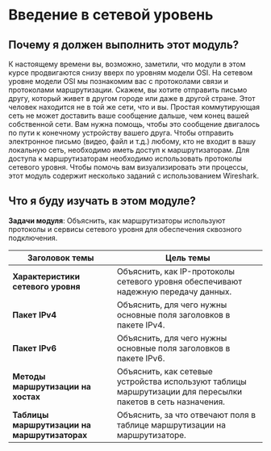 # Введение в сетевой уровень

<!-- 8.0.1 -->
##  Почему я должен выполнить этот модуль?

К настоящему времени вы, возможно, заметили, что модули в этом курсе продвигаются снизу вверх по уровням модели OSI. На сетевом уровне модели OSI мы познакомим вас с протоколами связи и протоколами маршрутизации. Скажем, вы хотите отправить письмо другу, который живет в другом городе или даже в другой стране. Этот человек находится не в той же сети, что и вы. Простая коммутирующая сеть не может доставить ваше сообщение дальше, чем конец вашей собственной сети. Вам нужна помощь, чтобы это сообщение двигалось по пути к конечному устройству вашего друга. Чтобы отправить электронное письмо (видео, файл и т.д.) любому, кто не входит в вашу локальную сеть, необходимо иметь доступ к маршрутизаторам. Для доступа к маршрутизаторам необходимо использовать протоколы сетевого уровня. Чтобы помочь вам визуализировать эти процессы, этот модуль содержит несколько заданий с использованием Wireshark. 

<!-- 8.0.2 -->
##  Что я буду изучать в этом модуле?

**Задачи модуля**: Объяснить, как маршрутизаторы используют протоколы и сервисы сетевого уровня для обеспечения сквозного подключения.

| **Заголовок темы** | **Цель темы** |
| --- | --- |
| **Характеристики сетевого уровня** | Объяснить, как IP-протоколы сетевого уровня обеспечивают надежную передачу данных. |
| **Пакет IPv4** | Объяснить, для чего нужны основные поля заголовков в пакете IPv4. |
| **Пакет IPv6** | Объяснить, для чего нужны основные поля заголовков в пакете IPv6. |
| **Методы маршрутизации на хостах** | Объяснить, как сетевые устройства используют таблицы маршрутизации для пересылки пакетов в сеть назначения. |
| **Таблицы маршрутизации на маршрутизаторах** | Объяснить, за что отвечают поля в таблице маршрутизации на маршрутизаторе. |




